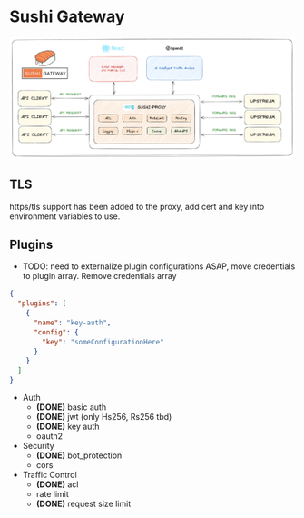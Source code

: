 # Sushi Gateway

![High Level Design](./docs/images/design.png)

## TLS
https/tls support has been added to the proxy, add cert and key into environment variables to use.

## Plugins
- TODO: need to externalize plugin configurations ASAP, move credentials to plugin array. Remove credentials array 
```json
{
  "plugins": [
    {
      "name": "key-auth",
      "config": {
        "key": "someConfigurationHere"
      }
    }
  ] 
}
```


- Auth
  - **(DONE)** basic auth
  - **(DONE)** jwt (only Hs256, Rs256 tbd)
  - **(DONE)** key auth
  - oauth2
- Security
  - **(DONE)** bot_protection
  - cors
- Traffic Control
  - **(DONE)** acl
  - rate limit
  - **(DONE)** request size limit

    
